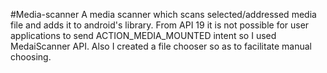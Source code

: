 #Media-scanner
A media scanner which scans selected/addressed media file and adds it to android's library. From API 19 it is not possible for user applications to send ACTION_MEDIA_MOUNTED intent so I used MedaiScanner API.
Also I created a file chooser so as to facilitate manual choosing.
